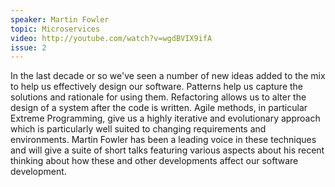 ```yaml
---
speaker: Martin Fowler
topic: Microservices
video: http://youtube.com/watch?v=wgdBVIX9ifA
issue: 2
---
```


In the last decade or so we've seen a number of new ideas added to the mix to help us effectively design our software. Patterns help us capture the solutions and rationale for using them. Refactoring allows us to alter the design of a system after the code is written. Agile methods, in particular Extreme Programming, give us a highly iterative and evolutionary approach which is particularly well suited to changing requirements and environments. Martin Fowler has been a leading voice in these techniques and will give a suite of short talks featuring various aspects about his recent thinking about how these and other developments affect our software development.
